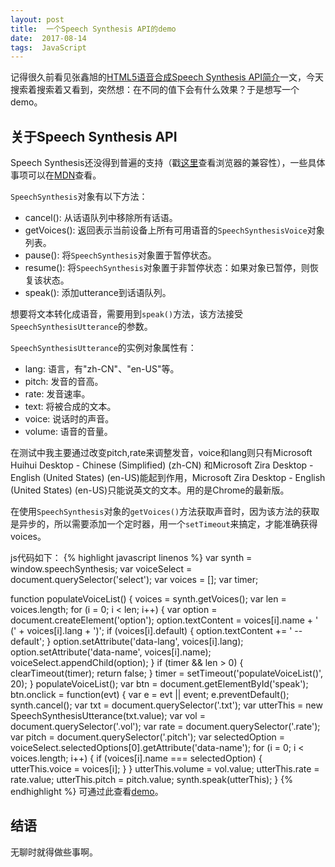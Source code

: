 ```yaml
---
layout: post
title:  一个Speech Synthesis API的demo
date:  2017-08-14
tags:  JavaScript
---
```

记得很久前看见张鑫旭的[HTML5语音合成Speech Synthesis API简介](http://www.zhangxinxu.com/wordpress/2017/01/html5-speech-recognition-synthesis-api/)一文，今天搜索着搜索着又看到，突然想：在不同的值下会有什么效果？于是想写一个demo。
## 关于Speech Synthesis API
Speech Synthesis还没得到普遍的支持（戳[这里](https://developer.mozilla.org/en-US/docs/Web/API/SpeechSynthesis#Browser_compatibility)查看浏览器的兼容性），一些具体事项可以在[MDN](https://developer.mozilla.org/en-US/docs/Web/API/SpeechSynthesis)查看。

`SpeechSynthesis`对象有以下方法：
- cancel(): 从话语队列中移除所有话语。
- getVoices(): 返回表示当前设备上所有可用语音的`SpeechSynthesisVoice`对象列表。
- pause(): 将`SpeechSynthesis`对象置于暂停状态。
- resume(): 将`SpeechSynthesis`对象置于非暂停状态：如果对象已暂停，则恢复该状态。
- speak(): 添加utterance到话语队列。

想要将文本转化成语音，需要用到`speak()`方法，该方法接受`SpeechSynthesisUtterance`的参数。

`SpeechSynthesisUtterance`的实例对象属性有：
- lang: 语言，有"zh-CN"、"en-US"等。
- pitch: 发音的音高。
- rate: 发音速率。
- text: 将被合成的文本。
- voice: 说话时的声音。
- volume: 语音的音量。

在测试中我主要通过改变pitch,rate来调整发音，voice和lang则只有Microsoft Huihui Desktop - Chinese (Simplified) (zh-CN) 和Microsoft Zira Desktop - English (United States) (en-US)能起到作用，Microsoft Zira Desktop - English (United States) (en-US)只能说英文的文本。用的是Chrome的最新版。

在使用`SpeechSynthesis`对象的`getVoices()`方法获取声音时，因为该方法的获取是异步的，所以需要添加一个定时器，用一个`setTimeout`来搞定，才能准确获得voices。

js代码如下：
{% highlight javascript linenos %}
var synth = window.speechSynthesis;
var voiceSelect = document.querySelector('select');
var voices = [];
var timer;

function populateVoiceList() {
	voices = synth.getVoices();
	var len = voices.length;
	for (i = 0; i < len; i++) {
		var option = document.createElement('option');
		option.textContent = voices[i].name + ' (' + voices[i].lang + ')';
		if (voices[i].default) {
			option.textContent += ' -- default';
		}
		option.setAttribute('data-lang', voices[i].lang);
		option.setAttribute('data-name', voices[i].name);
		voiceSelect.appendChild(option);
	}
	if (timer && len > 0) {
		clearTimeout(timer);
		return false;
	}
	timer = setTimeout('populateVoiceList()', 20);
}
populateVoiceList();
var btn = document.getElementById('speak');
btn.onclick = function(evt) {
	var e = evt || event;
	e.preventDefault();
	synth.cancel();
	var txt = document.querySelector('.txt');
	var utterThis = new SpeechSynthesisUtterance(txt.value);
	var vol = document.querySelector('.vol');
	var rate = document.querySelector('.rate');
	var pitch = document.querySelector('.pitch');
	var selectedOption = voiceSelect.selectedOptions[0].getAttribute('data-name');
	for (i = 0; i < voices.length; i++) {
		if (voices[i].name === selectedOption) {
			utterThis.voice = voices[i];
		}
	}
	utterThis.volume = vol.value;
	utterThis.rate = rate.value;
	utterThis.pitch = pitch.value;
	synth.speak(utterThis);
}
{% endhighlight %}
可通过此查看[demo](http://htmlpreview.github.io/?https://github.com/Leo-0/SpeechSynthesisDemo/blob/master/demo/index.html)。
## 结语
无聊时就得做些事啊。